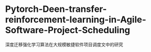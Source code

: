 # Pytorch-Deen-transfer-reinforcement-learning-in-Agile-Software-Project-Scheduling
深度迁移强化学习算法在大规模敏捷软件项目调度文中的研究
